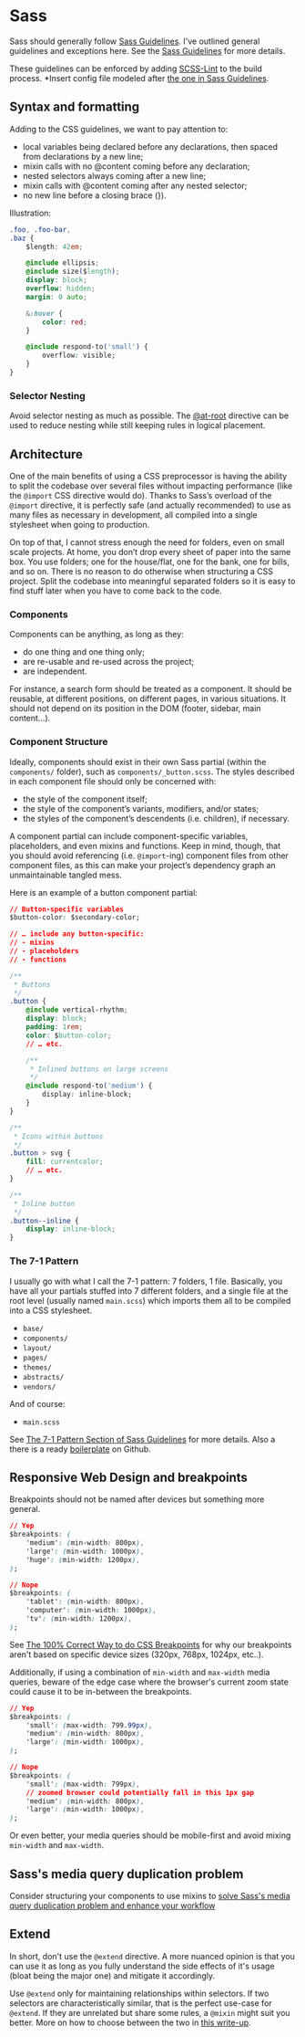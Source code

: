 # Sass
Sass should generally follow [Sass Guidelines](https://sass-guidelin.es). I've outlined general guidelines and exceptions here. See the [Sass Guidelines](https://sass-guidelin.es) for more details.

These guidelines can be enforced by adding [SCSS-Lint](https://github.com/brigade/scss-lint) to the build process. *Insert config file modeled after [the one in Sass Guidelines](https://sass-guidelin.es/#scss-lint).

## Syntax and formatting
Adding to the CSS guidelines, we want to pay attention to:

- local variables being declared before any declarations, then spaced from declarations by a new line;
- mixin calls with no @content coming before any declaration;
- nested selectors always coming after a new line;
- mixin calls with @content coming after any nested selector;
- no new line before a closing brace (}).

Illustration:
```css
.foo, .foo-bar,
.baz {
	$length: 42em;

	@include ellipsis;
	@include size($length);
	display: block;
	overflow: hidden;
	margin: 0 auto;

	&:hover {
		color: red;
	}

	@include respond-to('small') {
		overflow: visible;
	}
}
```

### Selector Nesting
Avoid selector nesting as much as possible. The [@at-root](http://sass-lang.com/documentation/file.SASS_REFERENCE.html#at-root) directive can be used to reduce nesting while still keeping rules in logical placement.

## Architecture
One of the main benefits of using a CSS preprocessor is having the ability to split the codebase over several files without impacting performance (like the `@import` CSS directive would do). Thanks to Sass’s overload of the `@import` directive, it is perfectly safe (and actually recommended) to use as many files as necessary in development, all compiled into a single stylesheet when going to production.

On top of that, I cannot stress enough the need for folders, even on small scale projects. At home, you don’t drop every sheet of paper into the same box. You use folders; one for the house/flat, one for the bank, one for bills, and so on. There is no reason to do otherwise when structuring a CSS project. Split the codebase into meaningful separated folders so it is easy to find stuff later when you have to come back to the code.

### Components
Components can be anything, as long as they:

- do one thing and one thing only;
- are re-usable and re-used across the project;
- are independent.

For instance, a search form should be treated as a component. It should be reusable, at different positions, on different pages, in various situations. It should not depend on its position in the DOM (footer, sidebar, main content…).

### Component Structure
Ideally, components should exist in their own Sass partial (within the `components/` folder), such as `components/_button.scss`. The styles described in each component file should only be concerned with:

- the style of the component itself;
- the style of the component’s variants, modifiers, and/or states;
- the styles of the component’s descendents (i.e. children), if necessary.

A component partial can include component-specific variables, placeholders, and even mixins and functions. Keep in mind, though, that you should avoid referencing (i.e. `@import`-ing) component files from other component files, as this can make your project’s dependency graph an unmaintainable tangled mess.

Here is an example of a button component partial:
```css
// Button-specific variables
$button-color: $secondary-color;

// … include any button-specific:
// - mixins
// - placeholders
// - functions

/**
 * Buttons
 */
.button {
	@include vertical-rhythm;
	display: block;
	padding: 1rem;
	color: $button-color;
	// … etc.

	/**
	 * Inlined buttons on large screens
	 */
	@include respond-to('medium') {
		display: inline-block;
	}
}

/**
 * Icons within buttons
 */
.button > svg {
	fill: currentcolor;
	// … etc.
}

/**
 * Inline button
 */
.button--inline {
	display: inline-block;
}
```

### The 7-1 Pattern
I usually go with what I call the 7-1 pattern: 7 folders, 1 file. Basically, you have all your partials stuffed into 7 different folders, and a single file at the root level (usually named `main.scss`) which imports them all to be compiled into a CSS stylesheet.

- `base/`
- `components/`
- `layout/`
- `pages/`
- `themes/`
- `abstracts/`
- `vendors/`

And of course:

- `main.scss`

See [The 7-1 Pattern Section of Sass Guidelines](https://sass-guidelin.es/#the-7-1-pattern) for more details. Also a there is a ready [boilerplate](https://github.com/HugoGiraudel/sass-boilerplate) on Github.

## Responsive Web Design and breakpoints
Breakpoints should not be named after devices but something more general.

```css
// Yep
$breakpoints: (
	'medium': (min-width: 800px),
	'large': (min-width: 1000px),
	'huge': (min-width: 1200px),
);

// Nope
$breakpoints: (
	'tablet': (min-width: 800px),
	'computer': (min-width: 1000px),
	'tv': (min-width: 1200px),
);
```

See [The 100% Correct Way to do CSS Breakpoints](https://medium.freecodecamp.com/the-100-correct-way-to-do-css-breakpoints-88d6a5ba1862) for why our breakpoints aren't based on specific device sizes (320px, 768px, 1024px, etc..).

Additionally, if using a combination of `min-width` and `max-width` media queries, beware of the edge case where the browser's current zoom state could cause it to be in-between the breakpoints.

```css
// Yep
$breakpoints: (
	'small': (max-width: 799.99px),
	'medium': (min-width: 800px),
	'large': (min-width: 1000px),
);

// Nope
$breakpoints: (
	'small': (max-width: 799px),
	// zoomed browser could potentially fall in this 1px gap
	'medium': (min-width: 800px),
	'large': (min-width: 1000px),
);
```

Or even better, your media queries should be mobile-first and avoid mixing `min-width` and `max-width`.

## Sass's media query duplication problem
Consider structuring your components to use mixins to [solve Sass's media query duplication problem and enhance your workflow](https://medium.com/front-end-developers/the-solution-to-media-queries-in-sass-5493ebe16844)

## Extend
In short, don't use the `@extend` directive. A more nuanced opinion is that you can use it as long as you fully understand the side effects of it's usage (bloat being the major one) and mitigate it accordingly.

Use `@extend` only for maintaining relationships within selectors. If two selectors are characteristically similar, that is the perfect use-case for `@extend`. If they are unrelated but share some rules, a `@mixin` might suit you better. More on how to choose between the two in [this write-up](http://csswizardry.com/2014/11/when-to-use-extend-when-to-use-a-mixin/).
